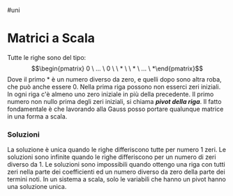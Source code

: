 #uni 
# Matrici a Scala
Tutte le righe sono del tipo: $$\begin{pmatrix} 0 \ ... \ 0 \ \ * \ \ * \ ... \ *\end{pmatrix}$$Dove il primo $*$ è un numero diverso da zero, e quelli dopo sono altra roba, che può anche essere $0$.
Nella prima riga possono non esserci zeri iniziali.
In ogni riga c'è almeno uno zero iniziale in più della precedente.
Il primo numero non nullo prima degli zeri iniziali, si chiama ___pivot della riga___.
Il fatto fondamentale è che lavorando alla Gauss posso portare qualunque matrice in una forma a scala.
### Soluzioni
La soluzione è unica quando le righe differiscono tutte per numero $1$ zeri.
Le soluzioni sono infinite quando le righe differiscono per un numero di zeri diverso da $1$.
Le soluzioni sono impossibili quando ottengo una riga con tutti zeri nella parte dei coefficienti ed un numero diverso da zero della parte dei termini noti.
In un sistema a scala, solo le variabili che hanno un pivot hanno una soluzione unica.